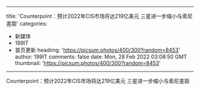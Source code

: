 
---
title: 'Counterpoint：预计2022年CIS市场将达219亿美元 三星进一步缩小与索尼差距'
categories: 
 - 新媒体
 - 199IT
 - 首页更新
headimg: 'https://picsum.photos/400/300?random=8453'
author: 199IT
comments: false
date: Mon, 28 Feb 2022 03:08:50 GMT
thumbnail: 'https://picsum.photos/400/300?random=8453'
---

<div>   
Counterpoint：预计2022年CIS市场将达219亿美元 三星进一步缩小与索尼差距  
</div>
            